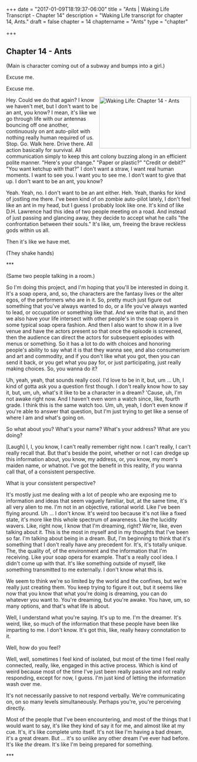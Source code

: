 +++
date = "2017-01-09T18:19:37-06:00"
title = "Ants | Waking Life Transcript - Chapter 14"
description = "Waking Life transcript for chapter 14, Ants."
draft = false
chapter = 14
chaptername = "Ants"
type = "chapter"


+++

## Chapter 14 - Ants

<p>(Main is character coming out of a subway and bumps into a girl.) 
</p>
<p>
Excuse me. 
</p>
<p>
Excuse me. 
</p>
<p>
<a href="/img/WakingLife_14_1.jpg" onclick="window.open(this.href);return false;"><img src="/img/WakingLife_14_1_t.jpg" alt="Waking Life: Chapter 14 - Ants" style="width:250px;height:140px;" align="right" /></a>Hey. Could we do that again? I know we haven't met, but I don't want to be an ant, you know? I mean, it's like we go through life with our antennas bouncing off one another, continuously on ant auto-pilot with nothing really human required of us. Stop. Go. Walk here. Drive there. All action basically for survival. All communication simply to keep this ant colony buzzing along in an efficient polite manner. &quot;Here's your change.&quot; &quot;Paper or plastic?&quot; &quot;Credit or debit?&quot; &quot;You want ketchup with that?&quot; I don't want a straw, I want real human moments. I want to see you. I want you to see me. I don't want to give that up. I don't want to be an ant, you know? 
</p>
<p>
Yeah. Yeah, no. I don't want to be an ant either. Heh. Yeah, thanks for kind of jostling me there. I've been kind of on zombie auto-pilot lately, I don't feel like an ant in my head, but I guess I probably look like one. It's kind of like D.H. Lawrence had this idea of two people meeting on a road. And instead of just passing and glancing away, they decide to accept what he calls &quot;the confrontation between their souls.&quot; It's like, um, freeing the brave reckless gods within us all. 
</p>
<p>
Then it's like we have met. 
</p>
<p>
(They shake hands) 
</p>
<p>
*** 
</p>
<p>
(Same two people talking in a room.) 
</p>
<p>
So I'm doing this project, and I'm hoping that you'll be interested in doing it. It's a soap opera, and, so, the characters are the fantasy lives or the alter egos, of the performers who are in it. So, pretty much just figure out something that you've always wanted to do, or a life you've always wanted to lead, or occupation or something like that. And we write that in, and then we also have your life intersect with other people's in the soap opera in some typical soap opera fashion. And then I also want to show it in a live venue and have the actors present so that once the episode is screened, then the audience can direct the actors for subsequent episodes with menus or something. So it has a lot to do with choices and honoring people's ability to say what it is that they wanna see, and also consumerism and art and commodity, and if you don't like what you got, then you can send it back, or you get what you pay for, or just participating, just really making choices. So, you wanna do it? 
</p>
<p>
Uh, yeah, yeah, that sounds really cool. I'd love to be in it, but, um ... Uh, I kind of gotta ask you a question first though. I don't really know how to say it, but, um, uh, what's it like to be a character in a dream? 'Cause, uh, I'm not awake right now. And I haven't even worn a watch since, like, fourth grade. I think this is the same watch too. Um, uh, yeah, I don't even know if you're able to answer that question, but I'm just trying to get like a sense of where I am and what's going on. 
</p>
<p>
So what about you? What's your name? What's your address? What are you doing? 
</p>
<p>
[Laugh] I, I, you know, I can't really remember right now. I can't really, I can't really recall that. But that's beside the point, whether or not I can dredge up this information about, you know, my address, or, you know, my mom's maiden name, or whatnot. I've got the benefit in this reality, if you wanna call that, of a consistent perspective. 
</p>
<p>
What is your consistent perspective? 
</p>
<!--adsense-->
<p>
It's mostly just me dealing with a lot of people who are exposing me to information and ideas that seem vaguely familiar, but, at the same time, it's all very alien to me. I'm not in an objective, rational world. Like I've been flying around. Uh ... I don't know. It's weird too because it's not like a fixed state, it's more like this whole spectrum of awareness. Like the lucidity wavers. Like, right now, I know that I'm dreaming, right? We're, like, even talking about it. This is the most in myself and in my thoughts that I've been so far. I'm talking about being in a dream. But, I'm beginning to think that it's something that I don't really have any precedent for. It's, it's totally unique. The, the quality of, of the environment and the information that I'm receiving. Like your soap opera for example. That's a really cool idea. I didn't come up with that. It's like something outside of myself, like something transmitted to me externally. I don't know what this is. 
</p>
<p>
We seem to think we're so limited by the world and the confines, but we're really just creating them. You keep trying to figure it out, but it seems like now that you know that what you're doing is dreaming, you can do whatever you want to. You're dreaming, but you're awake. You have, um, so many options, and that's what life is about. 
</p>
<p>
Well, I understand what you're saying. It's up to me. I'm the dreamer. It's weird, like, so much of the information that these people have been like imparting to me. I don't know. It's got this, like, really heavy connotation to it. 
</p>
<p>
Well, how do you feel? 
</p>
<p>
Well, well, sometimes I feel kind of isolated, but most of the time I feel really connected, really, like, engaged in this active process. Which is kind of weird because most of the time I've just been really passive and not really responding, except for now, I guess. I'm just kind of letting the information wash over me. 
</p>
<p>
It's not necessarily passive to not respond verbally. We're communicating on, on so many levels simultaneously. Perhaps you're, you're perceiving directly. 
</p>
<p>
Most of the people that I've been encountering, and most of the things that I would want to say, it's like they kind of say it for me, and almost like at my cue. It's, it's like complete unto itself. It's not like I'm having a bad dream, it's a great dream. But ... it's so unlike any other dream I've ever had before. It's like <em>the</em> dream. It's like I'm being prepared for something. 
</p>
<p>
*** 
</p>